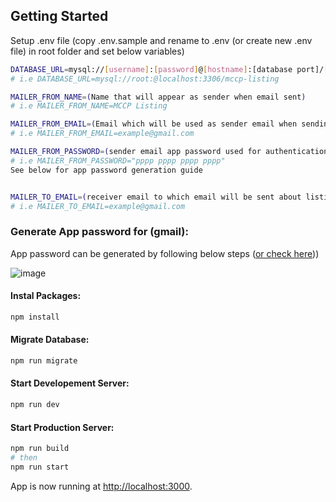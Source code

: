 ## Getting Started

Setup .env file (copy .env.sample and rename to .env (or create new .env file) in root folder and set below variables)

```bash
DATABASE_URL=mysql://[username]:[password]@[hostname]:[database port]/[database name]
# i.e DATABASE_URL=mysql://root:@localhost:3306/mccp-listing

MAILER_FROM_NAME=(Name that will appear as sender when email sent)
# i.e MAILER_FROM_NAME=MCCP Listing

MAILER_FROM_EMAIL=(Email which will be used as sender email when sending email)
# i.e MAILER_FROM_EMAIL=example@gmail.com

MAILER_FROM_PASSWORD=(sender email app password used for authentication when sending email)
# i.e MAILER_FROM_PASSWORD="pppp pppp pppp pppp"
See below for app password generation guide


MAILER_TO_EMAIL=(receiver email to which email will be sent about listing submission when form submitted)
# i.e MAILER_TO_EMAIL=example@gmail.com
```

### Generate App password for (gmail):

App password can be generated by following below steps ([or check here](https://knowledge.workspace.google.com/kb/how-to-generate-an-app-passwords-000009237)))

![image](https://github.com/AKMANSoft/mccp-listing/assets/21236130/652b7951-2ebf-4922-baa5-61f254101afa)


#### Instal Packages:

```bash
npm install
```

#### Migrate Database:

```bash
npm run migrate
```

#### Start Developement Server:

```bash
npm run dev
```

#### Start Production Server:

```bash
npm run build
# then
npm run start
```

App is now running at [http://localhost:3000](http://localhost:3000).
